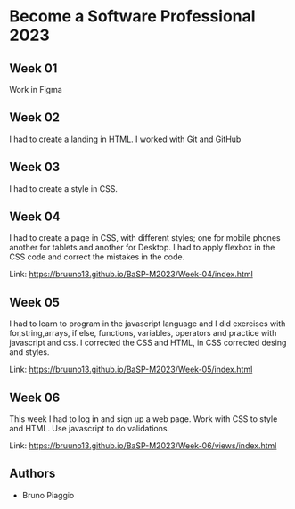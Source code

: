 # Become a Software Professional 2023

## Week 01
Work in Figma

## Week 02
I had to create a landing in HTML. I worked with Git
and GitHub

## Week 03
I had to create a style in CSS.

## Week 04
I had to create a page in CSS, with different styles; one for mobile phones another for tablets and another for Desktop.
I had to apply flexbox in the CSS code and correct the mistakes in the code.

Link:
https://bruuno13.github.io/BaSP-M2023/Week-04/index.html

## Week 05
I had to learn to program in the javascript language and I did exercises with for,string,arrays, if else, functions, variables, operators and practice with javascript and css.
I corrected the CSS and HTML, in CSS corrected desing and styles.

Link:
https://bruuno13.github.io/BaSP-M2023/Week-05/index.html

## Week 06
This week I had to log in and sign up a web page. 
Work with CSS to style and HTML. 
Use javascript to do validations.

Link:
https://bruuno13.github.io/BaSP-M2023/Week-06/views/index.html


## Authors
- Bruno Piaggio